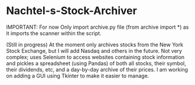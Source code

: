 # Nachtel-s-Stock-Archiver
IMPORTANT: For now Only import archive.py file (from archive import *) as it imports the scanner within the script.

(Still in progress) At the moment only archives stocks from the New York Stock Exchange, but I will add Nasdaq and others in the future. Not very complex; uses Selenium to access websites containing stock information and pickles a spreadsheet (using Pandas) of both all stocks, their symbol, their dividends, etc, and a day-by-day archive of their prices. I am working on adding a GUI using Tkinter to make it easier to manage.
